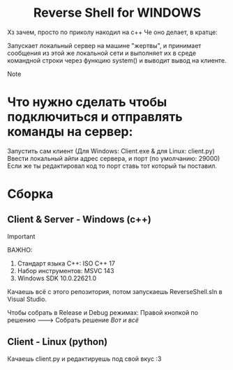 <div align="center">
<h1>Reverse Shell for WINDOWS </h1>
</div>

Хз зачем, просто по приколу накодил на c++
Че оно делает, в кратце:

Запускает локальный сервер на машине "жертвы",
и принимает сообщения из этой же локальной сети и выполняет их
в среде командной строки через функцию system() и выводит вывод на клиенте.

> [!NOTE]
> # Что нужно сделать чтобы подключиться и отправлять команды на сервер:
> 
> Запустить сам клиент (Для Windows: Client.exe & для Linux: client.py)
> Ввести локальный айпи адрес сервера, и порт (по умолчанию: 29000)
> Если же ты редактировал код то порт ставь тот который ты поставил.


# Сборка
## Client & Server - Windows (c++)
> [!IMPORTANT]
>
> ВАЖНО:
> 1. Стандарт языка C++: ISO C++ 17
> 2. Набор инструментов: MSVC 143
> 3. Windows SDK 10.0.22621.0
>
> 

Качаешь всё с этого репозитория, потом запускаешь ReverseShell.sln в Visual Studio.

Чтобы собрать в Release и Debug режимах: Правой кнопкой по решению ---> Собрать решение
*Вот и всё*

## Client - Linux (python)
Качаешь client.py и редактируешь под свой вкус :3

